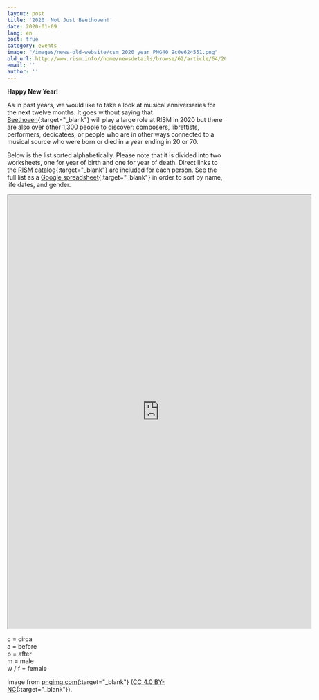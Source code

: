 ```yaml
---
layout: post
title: '2020: Not Just Beethoven!'
date: 2020-01-09
lang: en
post: true
category: events
image: "/images/news-old-website/csm_2020_year_PNG40_9c0e624551.png"
old_url: http://www.rism.info//home/newsdetails/browse/62/article/64/2020-not-just-beethoven.html
email: ''
author: ''
---
```


**Happy New Year!**

As in past years, we would like to take a look at musical anniversaries for the next twelve months. It goes without saying that [Beethoven](https://opac.rism.info/search?View=rism&q=Beethoven,%20Ludwig%20van){:target="_blank"} will play a large role at RISM in 2020 but there are also over other 1,300 people to discover: composers, librettists, performers, dedicatees, or people who are in other ways connected to a musical source who were born or died in a year ending in 20 or 70.

Below is the list sorted alphabetically. Please note that it is divided into two worksheets, one for year of birth and one for year of death. Direct links to the [RISM catalog](https://opac.rism.info/){:target="_blank"} are included for each person. See the full list as a [Google spreadsheet](https://docs.google.com/spreadsheets/d/1qA387xfjPIN6idKQtWDA0b78MkmfWoOMeEXo2VKh5lM/edit?usp=sharing){:target="_blank"} in order to sort by name, life dates, and gender.

<iframe src="https://docs.google.com/spreadsheets/d/e/2PACX-1vQ5jb_JINwr4EdKBFB-LY8QENuy6-yxWeZThh8_sWwhhDf9T-diqsr5UqVxosz7cyrfWrvNVRfF8bkB/pubhtml?widget=true&amp;headers=false" width="700" height="1000"></iframe>

c = circa\
a = before\
p = after\
m = male\
w / f = female

Image from [pngimg.com](http://pngimg.com/download/80755){:target="_blank"} ([CC 4.0 BY-NC](https://creativecommons.org/licenses/by-nc/4.0/){:target="_blank"}).
